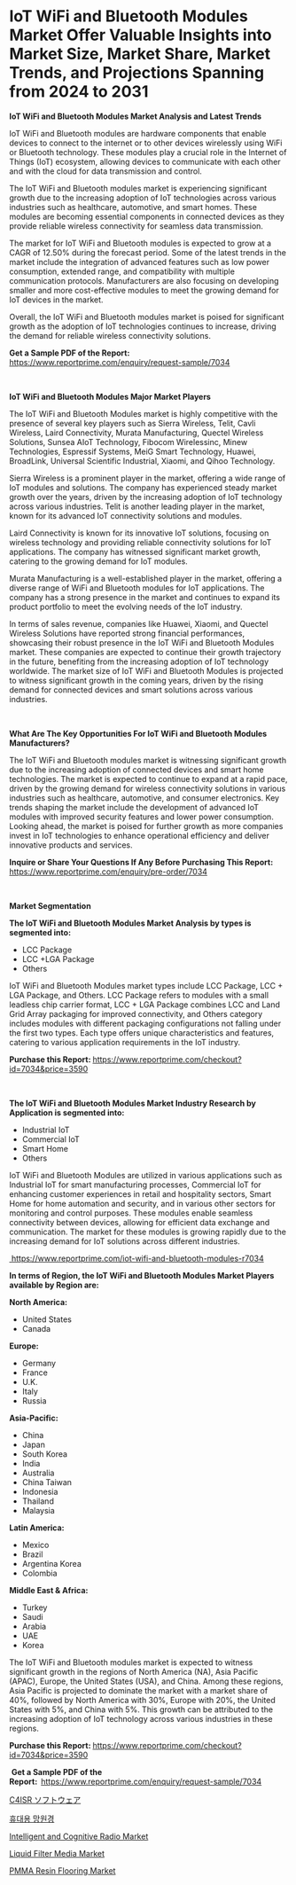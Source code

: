 <p><h1>IoT WiFi and Bluetooth Modules Market Offer Valuable Insights into Market Size, Market Share, Market Trends, and Projections Spanning from 2024 to 2031</h1></p><p><strong>IoT WiFi and Bluetooth Modules Market Analysis and Latest Trends</strong></p>
<p><p>IoT WiFi and Bluetooth modules are hardware components that enable devices to connect to the internet or to other devices wirelessly using WiFi or Bluetooth technology. These modules play a crucial role in the Internet of Things (IoT) ecosystem, allowing devices to communicate with each other and with the cloud for data transmission and control.</p><p>The IoT WiFi and Bluetooth modules market is experiencing significant growth due to the increasing adoption of IoT technologies across various industries such as healthcare, automotive, and smart homes. These modules are becoming essential components in connected devices as they provide reliable wireless connectivity for seamless data transmission.</p><p>The market for IoT WiFi and Bluetooth modules is expected to grow at a CAGR of 12.50% during the forecast period. Some of the latest trends in the market include the integration of advanced features such as low power consumption, extended range, and compatibility with multiple communication protocols. Manufacturers are also focusing on developing smaller and more cost-effective modules to meet the growing demand for IoT devices in the market.</p><p>Overall, the IoT WiFi and Bluetooth modules market is poised for significant growth as the adoption of IoT technologies continues to increase, driving the demand for reliable wireless connectivity solutions.</p></p>
<p><strong>Get a Sample PDF of the Report:&nbsp;</strong> <a href="https://www.reportprime.com/enquiry/request-sample/7034">https://www.reportprime.com/enquiry/request-sample/7034</a></p>
<p>&nbsp;</p>
<p><strong>IoT WiFi and Bluetooth Modules Major Market Players</strong></p>
<p><p>The IoT WiFi and Bluetooth Modules market is highly competitive with the presence of several key players such as Sierra Wireless, Telit, Cavli Wireless, Laird Connectivity, Murata Manufacturing, Quectel Wireless Solutions, Sunsea AIoT Technology, Fibocom Wirelessinc, Minew Technologies, Espressif Systems, MeiG Smart Technology, Huawei, BroadLink, Universal Scientific Industrial, Xiaomi, and Qihoo Technology. </p><p>Sierra Wireless is a prominent player in the market, offering a wide range of IoT modules and solutions. The company has experienced steady market growth over the years, driven by the increasing adoption of IoT technology across various industries. Telit is another leading player in the market, known for its advanced IoT connectivity solutions and modules.</p><p>Laird Connectivity is known for its innovative IoT solutions, focusing on wireless technology and providing reliable connectivity solutions for IoT applications. The company has witnessed significant market growth, catering to the growing demand for IoT modules.</p><p>Murata Manufacturing is a well-established player in the market, offering a diverse range of WiFi and Bluetooth modules for IoT applications. The company has a strong presence in the market and continues to expand its product portfolio to meet the evolving needs of the IoT industry.</p><p>In terms of sales revenue, companies like Huawei, Xiaomi, and Quectel Wireless Solutions have reported strong financial performances, showcasing their robust presence in the IoT WiFi and Bluetooth Modules market. These companies are expected to continue their growth trajectory in the future, benefiting from the increasing adoption of IoT technology worldwide. The market size of IoT WiFi and Bluetooth Modules is projected to witness significant growth in the coming years, driven by the rising demand for connected devices and smart solutions across various industries.</p></p>
<p>&nbsp;</p>
<p><strong>What Are The Key Opportunities For IoT WiFi and Bluetooth Modules Manufacturers?</strong></p>
<p><p>The IoT WiFi and Bluetooth modules market is witnessing significant growth due to the increasing adoption of connected devices and smart home technologies. The market is expected to continue to expand at a rapid pace, driven by the growing demand for wireless connectivity solutions in various industries such as healthcare, automotive, and consumer electronics. Key trends shaping the market include the development of advanced IoT modules with improved security features and lower power consumption. Looking ahead, the market is poised for further growth as more companies invest in IoT technologies to enhance operational efficiency and deliver innovative products and services.</p></p>
<p><strong>Inquire or Share Your Questions If Any Before Purchasing This Report:</strong> <a href="https://www.reportprime.com/enquiry/pre-order/7034">https://www.reportprime.com/enquiry/pre-order/7034</a></p>
<p>&nbsp;</p>
<p><strong>Market Segmentation</strong></p>
<p><strong>The IoT WiFi and Bluetooth Modules Market Analysis by types is segmented into:</strong></p>
<p><ul><li>LCC Package</li><li>LCC +LGA Package</li><li>Others</li></ul></p>
<p><p>IoT WiFi and Bluetooth Modules market types include LCC Package, LCC + LGA Package, and Others. LCC Package refers to modules with a small leadless chip carrier format, LCC + LGA Package combines LCC and Land Grid Array packaging for improved connectivity, and Others category includes modules with different packaging configurations not falling under the first two types. Each type offers unique characteristics and features, catering to various application requirements in the IoT industry.</p></p>
<p><strong>Purchase this Report:&nbsp;</strong><a href="https://www.reportprime.com/checkout?id=7034&price=3590">https://www.reportprime.com/checkout?id=7034&price=3590</a></p>
<p>&nbsp;</p>
<p><strong>The IoT WiFi and Bluetooth Modules Market Industry Research by Application is segmented into:</strong></p>
<p><ul><li>Industrial IoT</li><li>Commercial IoT</li><li>Smart Home</li><li>Others</li></ul></p>
<p><p>IoT WiFi and Bluetooth Modules are utilized in various applications such as Industrial IoT for smart manufacturing processes, Commercial IoT for enhancing customer experiences in retail and hospitality sectors, Smart Home for home automation and security, and in various other sectors for monitoring and control purposes. These modules enable seamless connectivity between devices, allowing for efficient data exchange and communication. The market for these modules is growing rapidly due to the increasing demand for IoT solutions across different industries.</p></p>
<p><a href="https://www.reportprime.com/iot-wifi-and-bluetooth-modules-r7034">&nbsp;https://www.reportprime.com/iot-wifi-and-bluetooth-modules-r7034</a></p>
<p><strong>In terms of Region, the IoT WiFi and Bluetooth Modules Market Players available by Region are:</strong></p>
<p>
    <p> <strong> North America: </strong>
        <ul>
            <li>United States</li>
            <li>Canada</li>
        </ul>
        </p> 
    <p> <strong> Europe: </strong>
        <ul>
            <li>Germany</li>
            <li>France</li>
            <li>U.K.</li>
            <li>Italy</li>
            <li>Russia</li>
        </ul>
        </p> 
    <p> <strong> Asia-Pacific: </strong>
        <ul>
            <li>China</li>
            <li>Japan</li>
            <li>South Korea</li>
            <li>India</li>
            <li>Australia</li>
            <li>China Taiwan</li>
            <li>Indonesia</li>
            <li>Thailand</li>
            <li>Malaysia</li>
        </ul>
        </p> 
    <p> <strong> Latin America: </strong>
        <ul>
            <li>Mexico</li>
            <li>Brazil</li>
            <li>Argentina Korea</li>
            <li>Colombia</li>
        </ul>
        </p> 
    <p> <strong> Middle East & Africa: </strong>
        <ul>
            <li>Turkey</li>
            <li>Saudi</li>
            <li>Arabia</li>
            <li>UAE</li>
            <li>Korea</li>
        </ul>
    </p>
    </p>
<p><p>The IoT WiFi and Bluetooth modules market is expected to witness significant growth in the regions of North America (NA), Asia Pacific (APAC), Europe, the United States (USA), and China. Among these regions, Asia Pacific is projected to dominate the market with a market share of 40%, followed by North America with 30%, Europe with 20%, the United States with 5%, and China with 5%. This growth can be attributed to the increasing adoption of IoT technology across various industries in these regions.</p></p>
<p><strong>Purchase this Report: </strong><a href="https://www.reportprime.com/checkout?id=7034&price=3590">https://www.reportprime.com/checkout?id=7034&price=3590</a></p>
<p>&nbsp;<strong>Get a Sample PDF of the Report:&nbsp;&nbsp;</strong><a href="https://www.reportprime.com/enquiry/request-sample/7034">https://www.reportprime.com/enquiry/request-sample/7034</a></p>
<p><strong></strong></p>
<p><p><a href="https://github.com/joaejkdzgyljvo6/Market-Research-Report-List-1/blob/main/525268220433.md">C4ISR ソフトウェア</a></p><p><a href="https://github.com/vsap75a286l/Market-Research-Report-List-1/blob/main/852504618778.md">휴대용 망원경</a></p><p><a href="https://github.com/wusalecollins540tpqoz/Market-Research-Report-List-1/blob/main/intelligent-and-cognitive-radio-market.md">Intelligent and Cognitive Radio Market</a></p><p><a href="https://issuu.com/reportprime-2/docs/liquid-filter-media-market-size-2030.pptx">Liquid Filter Media Market</a></p><p><a href="https://issuu.com/reportprime-2/docs/pmma-resin-flooring-market-size-2030.pptx">PMMA Resin Flooring Market</a></p></p>